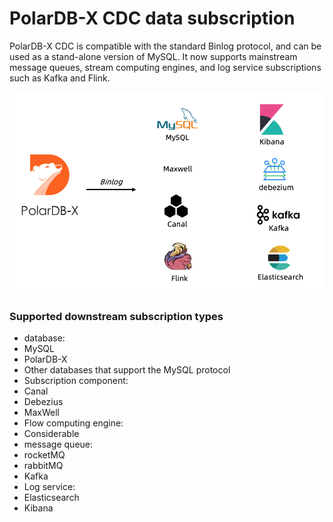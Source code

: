 # PolarDB-X CDC data subscription

PolarDB-X CDC is compatible with the standard Binlog protocol, and can be used as a stand-alone version of MySQL. It now supports mainstream message queues, stream computing engines, and log service subscriptions such as Kafka and Flink.

![Subscribe All](../images/subscribe_all.png)

### Supported downstream subscription types

- database:
- MySQL
- PolarDB-X
- Other databases that support the MySQL protocol
- Subscription component:
- Canal
- Debezius
- MaxWell
- Flow computing engine:
- Considerable
- message queue:
- rocketMQ
- rabbitMQ
- Kafka
- Log service:
- Elasticsearch
- Kibana